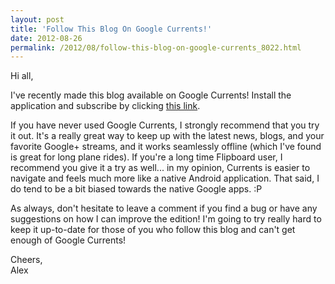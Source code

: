 ```yaml
---
layout: post
title: 'Follow This Blog On Google Currents!'
date: 2012-08-26
permalink: /2012/08/follow-this-blog-on-google-currents_8022.html
---
```


Hi all,

I've recently made this blog available on Google Currents! Install the application and
subscribe by clicking [this link](https://www.google.com/producer/editions/CAow5Ir3AQ/android_design_patterns).

If you have never used Google Currents, I strongly recommend that you try it out. It's a
really great way to keep up with the latest news, blogs, and your favorite Google+ streams,
and it works seamlessly offline (which I've found is great for long plane rides). If you're
a long time Flipboard user, I recommend you give it a try as well... in my opinion, Currents
is easier to navigate and feels much more like a native Android application. That said,
I do tend to be a bit biased towards the native Google apps. :P

<!--more-->

As always, don't hesitate to leave a comment if you find a bug or have any suggestions on
how I can improve the edition! I'm going to try really hard to keep it up-to-date for those
of you who follow this blog and can't get enough of Google Currents!

Cheers,<br>
Alex